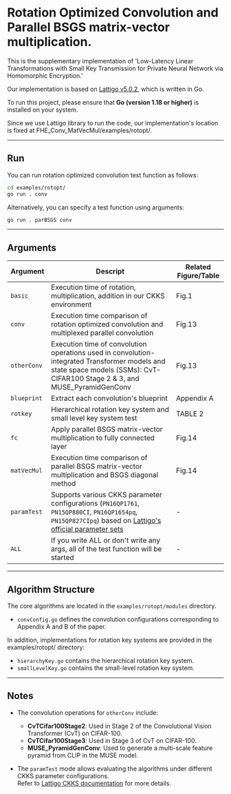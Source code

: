 # Rotation Optimized Convolution and Parallel BSGS matrix-vector multiplication.       
This is the supplementary implementation of 'Low-Latency Linear Transformations with Small Key Transmission for Private Neural Network via Homomorphic Encryption.'       

Our implementation is based on [Lattigo v5.0.2](https://github.com/tuneinsight/lattigo/tree/v5.0.2), which is written in Go.

To run this project, please ensure that **Go (version 1.18 or higher)** is installed on your system.

Since we use Lattigo library to run the code, our implementation's location is fixed at FHE_Conv_MatVecMul/examples/rotopt/.    

---

## Run
You can run rotation optimized convolution test function as follows:     
```bash
cd examples/rotopt/   
go run . conv      
```    

Alternatively, you can specify a test function using arguments:   
```bash
go run . parBSGS conv          
```    
---

## Arguments
|Argument|Descript|Related Figure/Table
|------|---|---|
|`basic`|Execution time of rotation, multiplication, addition in our CKKS environment|Fig.1|
|`conv`|Execution time comparison of rotation optimized convolution and multiplexed parallel convolution|Fig.13|
|`otherConv`|Execution time of convolution operations used in convolution-integrated Transformer models and state space models (SSMs): CvT-CIFAR100 Stage 2 & 3, and MUSE_PyramidGenConv|Fig.13|
|`blueprint`|Extract each convolution's blueprint|Appendix A|
|`rotkey`|Hierarchical rotation key system and small level key system test|TABLE 2|
|`fc`|Apply parallel BSGS matrix-vector multiplication to fully connected layer|Fig.14|
|`matVecMul`|Execution time comparison of parallel BSGS matrix-vector multiplication and BSGS diagonal method |Fig.14|
|`paramTest`|Supports various CKKS parameter configurations (`PN16QP1761`, `PN15QP880CI`, `PN16QP1654pq`, `PN15QP827CIpq`) based on [Lattigo's official parameter sets](https://pkg.go.dev/github.com/tuneinsight/lattigo/v4@v4.1.1/ckks#section-readme)|-|
|`ALL`|If you write ALL or don't write any args, all of the test function will be started|-|

---

## Algorithm Structure

The core algorithms are located in the `examples/rotopt/modules` directory.
- `convConfig.go` defines the convolution configurations corresponding to Appendix A and B of the paper.

In addition, implementations for rotation key systems are provided in the examples/rotopt/ directory:
- `hierarchyKey.go` contains the hierarchical rotation key system.
- `smallLevelKey.go` contains the small-level rotation key system.
---


## Notes

- The convolution operations for `otherConv` include:
  - **CvTCifar100Stage2**: Used in Stage 2 of the Convolutional Vision Transformer (CvT) on CIFAR-100.
  - **CvTCifar100Stage3**: Used in Stage 3 of CvT on CIFAR-100.
  - **MUSE_PyramidGenConv**: Used to generate a multi-scale feature pyramid from CLIP in the MUSE model.

- The `paramTest` mode allows evaluating the algorithms under different CKKS parameter configurations.  
  Refer to [Lattigo CKKS documentation](https://pkg.go.dev/github.com/tuneinsight/lattigo/v4@v4.1.1/ckks#section-readme) for more details.

